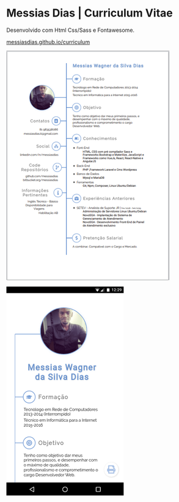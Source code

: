 # Messias Dias | Curriculum Vitae

Desenvolvido com Html Css/Sass e Fontawesome.

[messiasdias.github.io/curriculum](https://messiasdias.github.io/curriculum)

![Screenshot](assets/img/screenshot.png?raw=true "Curriculum")


![Screenshot](assets/img/screenshot2.png?raw=true "Curriculum")

